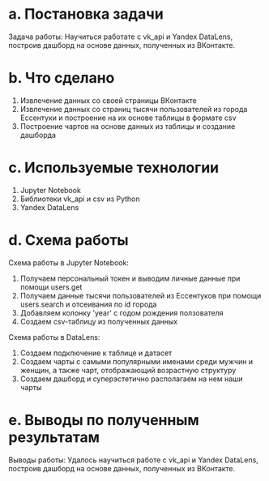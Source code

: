 # a. Постановка задачи
Задача работы: Научиться работате с vk_api и Yandex DataLens, построив дашборд на основе данных, полученных из ВКонтакте.

# b. Что сделано
1) Извлечение данных со своей страницы ВКонтакте
2) Извлечение данных со страниц тысячи пользователей из города Ессентуки и построение на их основе таблицы в формате csv
3) Построение чартов на основе данных из таблицы и создание дашборда

# c. Используемые технологии
1) Jupyter Notebook
2) Библиотеки vk_api и csv из Python
3) Yandex DataLens

# d. Схема работы
Схема работы в Jupyter Notebook:
1) Получаем персональный токен и выводим личные данные при помощи users.get
2) Получаем данные тысячи пользователей из Ессентуков при помощи users.search и отсеивания по id города
3) Добавляем колонку 'year' с годом рождения ползователя
4) Создаем csv-таблицу из полученных данных

Схема работы в DataLens:
1) Создаем подключение к таблице и датасет
2) Создаем чарты с самыми популярными именами среди мужчин и женщин, а также чарт, отображающий возрастную структуру
3) Создаем дашборд и суперэстетично располагаем на нем наши чарты

# e. Выводы по полученным результатам
Выводы работы: Удалось научиться работе с vk_api и Yandex DataLens, построив дашборд на основе данных, полученных из ВКонтакте.
